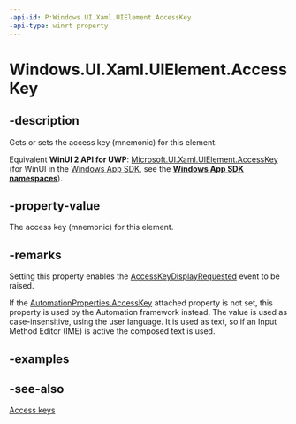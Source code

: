 ```yaml
---
-api-id: P:Windows.UI.Xaml.UIElement.AccessKey
-api-type: winrt property
---
```


<!-- Property syntax
public string AccessKey { get;  set; }
-->

# Windows.UI.Xaml.UIElement.AccessKey

## -description
Gets or sets the access key (mnemonic) for this element.

Equivalent **WinUI 2 API for UWP**: [Microsoft.UI.Xaml.UIElement.AccessKey](/windows/winui/api/microsoft.ui.xaml.uielement.accesskey) (for WinUI in the [Windows App SDK](/windows/apps/windows-app-sdk/), see the **[Windows App SDK namespaces](/windows/windows-app-sdk/api/winrt/)**).

## -property-value
The access key (mnemonic) for this element.

## -remarks
Setting this property enables the [AccessKeyDisplayRequested](uielement_accesskeydisplayrequested.md) event to be raised.

If the [AutomationProperties.AccessKey](/uwp/api/windows.ui.xaml.automation.automationproperties.accesskey) attached property is not set, this property is used by the Automation framework instead. The value is used as case-insensitive, using the user language. It is used as text, so if an Input Method Editor (IME) is active the composed text is used.

## -examples

## -see-also
[Access keys](/windows/uwp/design/input/access-keys)

